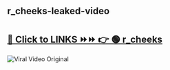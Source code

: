 
 ## r_cheeks-leaked-video 

# <h2><a href="https://clipsfans.com/r_cheeks&ref=git">🔗 Click to LINKS ⏩⏩ 👉 🟢 r_cheeks </a></h2>

<a href="https://clipsfans.com/r_cheeks&ref=git" rel="nofollow" data-target="animated-image.originalLink"><img src="https://i.ibb.co.com/xMMVF88/686577567.gif" alt="Viral Video Original" style="max-width: 100%; display: inline-block;" data-target="animated-image.originalImage"></a>

